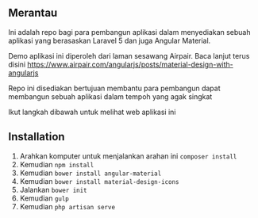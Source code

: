 ## Merantau

Ini adalah repo bagi para pembangun aplikasi 
dalam menyediakan sebuah aplikasi yang berasaskan 
Laravel 5 dan juga Angular Material. 

Demo aplikasi ini diperoleh dari laman sesawang Airpair. Baca lanjut terus disini https://www.airpair.com/angularjs/posts/material-design-with-angularjs

Repo ini disediakan bertujuan membantu para pembangun dapat membangun sebuah aplikasi dalam tempoh  yang agak singkat

Ikut langkah dibawah untuk melihat web aplikasi ini

## Installation
1. Arahkan komputer untuk menjalankan arahan ini `composer install`
2. Kemudian `npm install`
3. Kemudian `bower install angular-material`
4. Kemudian `bower install material-design-icons`
5. Jalankan `bower init`
6. Kemudian `gulp`
7. Kemudian `php artisan serve`